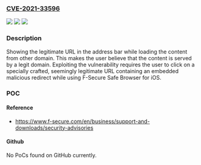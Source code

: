 ### [CVE-2021-33596](https://cve.mitre.org/cgi-bin/cvename.cgi?name=CVE-2021-33596)
![](https://img.shields.io/static/v1?label=Product&message=F-Secure%20Mobile%20Security&color=blue)
![](https://img.shields.io/static/v1?label=Version&message=18.3x%3C%2018.4x%20&color=brighgreen)
![](https://img.shields.io/static/v1?label=Vulnerability&message=Fake%20Apple%20login%20prompt%20in%20F-Secure%20SAFE%20browser%20for%20iOS&color=brighgreen)

### Description

Showing the legitimate URL in the address bar while loading the content from other domain. This makes the user believe that the content is served by a legit domain. Exploiting the vulnerability requires the user to click on a specially crafted, seemingly legitimate URL containing an embedded malicious redirect while using F-Secure Safe Browser for iOS.

### POC

#### Reference
- https://www.f-secure.com/en/business/support-and-downloads/security-advisories

#### Github
No PoCs found on GitHub currently.

